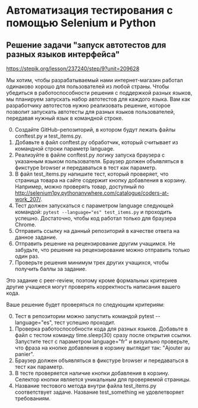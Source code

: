 # Автоматизация тестирования с помощью Selenium и Python
## Решение задачи "запуск автотестов для разных языков интерфейса"
https://stepik.org/lesson/237240/step/9?unit=209628

Мы хотим, чтобы разрабатываемый нами интернет-магазин работал одинаково хорошо для пользователей из любой страны. Чтобы убедиться в работоспособности решения с поддержкой разных языков, мы планируем запускать набор автотестов для каждого языка. Вам как разработчику автотестов нужно реализовать решение, которое позволит запускать автотесты для разных языков пользователей, передавая нужный язык в командной строке.

0. Создайте GitHub-репозиторий, в котором будут лежать файлы conftest.py и test_items.py.
0. Добавьте в файл conftest.py обработчик, который считывает из командной строки параметр language.
0. Реализуйте в файле conftest.py логику запуска браузера с указанным языком пользователя. Браузер должен объявляться в фикстуре browser и передаваться в тест как параметр.
0. В файл test_items.py напишите тест, который проверяет, что страница товара на сайте содержит кнопку добавления в корзину. Например, можно проверять товар, доступный по http://selenium1py.pythonanywhere.com/catalogue/coders-at-work_207/.
0. Тест должен запускаться с параметром language следующей командой:
 ```pytest --language="es" test_items.py```
и проходить успешно. Достаточно, чтобы код работал только для браузера Сhrome.
0. Отправить ссылку на данный репозиторий в качестве ответа на данное задание.
0. Отправить решение на рецензирование другим учащимся. Не забудьте, что решение на рецензирование можно отправить только один раз.
0. Проверьте решения минимум трех других учащихся, чтобы получить баллы за задание.

Это задание с peer-review, поэтому кроме формальных критериев другие учащиеся могут проверять корректность написания вашего кода.

Ваше решение будет проверяться по следующим критериям:

0. Тест в репозитории можно запустить командой pytest --language="es", тест успешно проходит.
0. Проверка работоспособности кода для разных языков. Добавьте в файл с тестом команду time.sleep(30) сразу после открытия ссылки. Запустите тест с параметром language="fr" и визуально проверьте, что фраза на кнопке добавления в корзину выглядит так: "Ajouter au panier".
0. Браузер должен объявляться в фикстуре browser и передаваться в тест как параметр.
0. В тесте проверяется наличие кнопки добавления в корзину. Селектор кнопки является уникальным для проверяемой страницы.
0. Название тестового метода внутри файла test_items.py соответствует задаче. Название test_something не удовлетворяет требованиям.